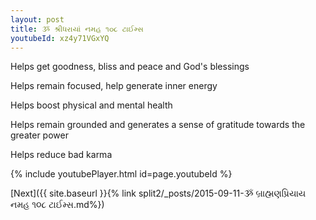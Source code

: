 ```yaml
---
layout: post
title: ૐ શ્રીધરાયાં નમહ ૧૦૮ ટાઈમ્સ
youtubeId: xz4y71VGxYQ
---
```

 
 
Helps get goodness, bliss and peace and God's blessings
 
Helps remain focused, help generate inner energy 
 
Helps boost physical and mental health 
 
Helps remain grounded and generates a sense of gratitude towards the greater power 
 
Helps reduce bad karma
 
 
 
 


{% include youtubePlayer.html id=page.youtubeId %}
 
[Next]({{ site.baseurl }}{% link  split2/_posts/2015-09-11-ૐ બ્રાહ્મણપ્રિયાય નમહ ૧૦૮ ટાઈમ્સ.md%})
 
